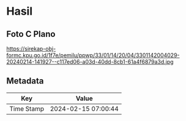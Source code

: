 # Hasil

## Foto C Plano

https://sirekap-obj-formc.kpu.go.id/1f7e/pemilu/ppwp/33/01/14/20/04/3301142004029-20240214-141927--c117ed06-a03d-40dd-8cb1-61a4f6879a3d.jpg


## Metadata

| Key        | Value               |
| ---------- | ------------------- |
| Time Stamp | 2024-02-15 07:00:44 |



